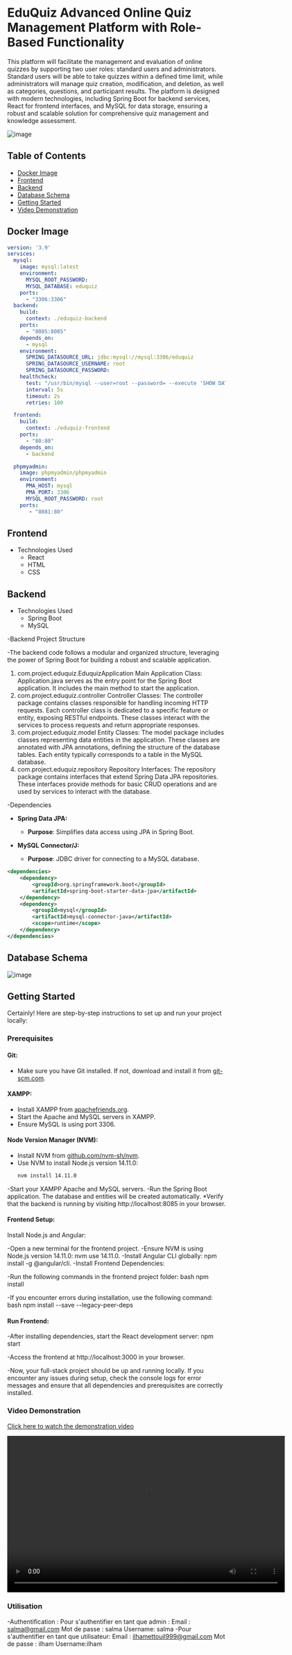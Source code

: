 # EduQuiz Advanced Online Quiz Management Platform with Role-Based Functionality
This platform will facilitate the management and evaluation of online quizzes by supporting two user roles: standard users and administrators. Standard users will be able to take quizzes within a defined time limit, while administrators will manage quiz creation, modification, and deletion, as well as categories, questions, and participant results. The platform is designed with modern technologies, including Spring Boot for backend services, React for frontend interfaces, and MySQL for data storage, ensuring a robust and scalable solution for comprehensive quiz management and knowledge assessment.

![image](https://github.com/user-attachments/assets/357c4b1f-66e1-4b3d-a6f5-71cc2b159029)

## Table of Contents

- [Docker Image](#docker-image)
- [Frontend](#frontend)
- [Backend](#backend)
- [Database Schema](#database-schema)
- [Getting Started](#getting-started)
- [Video Demonstration](#video-demonstration)



## Docker Image



```yaml
version: '3.9'
services:
  mysql:
    image: mysql:latest
    environment:
      MYSQL_ROOT_PASSWORD:
      MYSQL_DATABASE: eduquiz
    ports:
      - "3306:3306"
  backend:
    build:
      context: ./eduquiz-backend
    ports:
      - "8085:8085"
    depends_on:
      - mysql
    environment:
      SPRING_DATASOURCE_URL: jdbc:mysql://mysql:3306/eduquiz
      SPRING_DATASOURCE_USERNAME: root
      SPRING_DATASOURCE_PASSWORD:
    healthcheck:
      test: "/usr/bin/mysql --user=root --password= --execute 'SHOW DATABASES;'"
      interval: 5s
      timeout: 2s
      retries: 100

  frontend:
    build:
      context: ./eduquiz-frontend
    ports:
      - "80:80"
    depends_on:
      - backend

  phpmyadmin:
    image: phpmyadmin/phpmyadmin
    environment:
      PMA_HOST: mysql
      PMA_PORT: 3306
      MYSQL_ROOT_PASSWORD: root
    ports:
       - "8081:80"
```


## Frontend
- Technologies Used
  - React
  - HTML
  - CSS


## Backend
- Technologies Used
  - Spring Boot
  - MySQL

-Backend Project Structure

-The backend code follows a modular and organized structure, leveraging the power of Spring Boot for building a robust and scalable application.

1. com.project.eduquiz.EduquizApplication
Main Application Class: Application.java serves as the entry point for the Spring Boot application. It includes the main method to start the application.
2. com.project.eduquiz.controller
Controller Classes: The controller package contains classes responsible for handling incoming HTTP requests. Each controller class is dedicated to a specific feature or entity, exposing RESTful endpoints. These classes interact with the services to process requests and return appropriate responses.
3. com.project.eduquiz.model
Entity Classes: The model package includes classes representing data entities in the application. These classes are annotated with JPA annotations, defining the structure of the database tables. Each entity typically corresponds to a table in the MySQL database.
4. com.project.eduquiz.repository
Repository Interfaces: The repository package contains interfaces that extend Spring Data JPA repositories. These interfaces provide methods for basic CRUD operations and are used by services to interact with the database.

-Dependencies

- **Spring Data JPA:**
  - **Purpose**: Simplifies data access using JPA in Spring Boot.

- **MySQL Connector/J:**
  - **Purpose**: JDBC driver for connecting to a MySQL database.



```xml
<dependencies>
    <dependency>
        <groupId>org.springframework.boot</groupId>
        <artifactId>spring-boot-starter-data-jpa</artifactId>
    </dependency>
    <dependency>
        <groupId>mysql</groupId>
        <artifactId>mysql-connector-java</artifactId>
        <scope>runtime</scope>
    </dependency>
</dependencies>
```
## Database Schema
![image](https://github.com/user-attachments/assets/b4ed76b7-8d29-4651-a94b-c86798cf311a)


## Getting Started

Certainly! Here are step-by-step instructions to set up and run your project locally:

### Prerequisites

#### Git:
- Make sure you have Git installed. If not, download and install it from [git-scm.com](https://git-scm.com).

#### XAMPP:
- Install XAMPP from [apachefriends.org](https://www.apachefriends.org).
- Start the Apache and MySQL servers in XAMPP.
- Ensure MySQL is using port 3306.

#### Node Version Manager (NVM):
- Install NVM from [github.com/nvm-sh/nvm](https://github.com/nvm-sh/nvm).
- Use NVM to install Node.js version 14.11.0:
  ```bash
  nvm install 14.11.0


-Start your XAMPP Apache and MySQL servers.
-Run the Spring Boot application. The database and entities will be created automatically.
*Verify that the backend is running by visiting http://localhost:8085 in your browser.
#### Frontend Setup:
Install Node.js and Angular:

-Open a new terminal for the frontend project.
-Ensure NVM is using Node.js version 14.11.0: nvm use 14.11.0.
-Install Angular CLI globally: npm install -g @angular/cli.
-Install Frontend Dependencies:

-Run the following commands in the frontend project folder: bash npm install

-If you encounter errors during installation, use the following command: bash npm install --save --legacy-peer-deps

#### Run Frontend:

-After installing dependencies, start the React development server: npm start

-Access the frontend at http://localhost:3000 in your browser.

-Now, your full-stack project should be up and running locally. If you encounter any issues during setup, check the console logs for error messages and ensure that all dependencies and prerequisites are correctly installed.

### Video Demonstration
[Click here to watch the demonstration video](https://drive.google.com/file/d/1sL8DHas-0HjRg44KuKR9qmBH-l_ZG2wp/view?usp=sharing)

<video width="640" height="360" controls>
  <source src="https://drive.google.com/uc?id=1sL8DHas-0HjRg44KuKR9qmBH-l_ZG2wp" type="video/mp4">
  Votre navigateur ne supporte pas la lecture de vidéos.
</video>


### Utilisation
-Authentification :
Pour s'authentifier en tant que admin :
Email : salma@gmail.com
Mot de passe : salma
Username: salma
-Pour s'authentifier en tant que utilisateur:
Email : ilhamettouil999@gmail.com
Mot de passe : ilham
Username:ilham



